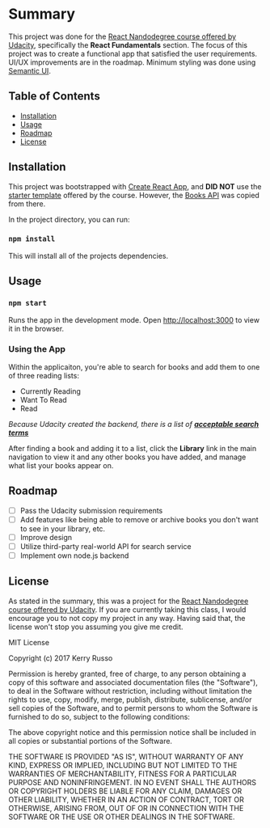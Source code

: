 # Summary
This project was done for the [React Nandodegree course offered by Udacity](https://classroom.udacity.com/nanodegrees/nd019/syllabus/core-curriculum), specifically the **React Fundamentals** section. The focus of this project was to create a functional app that satisfied the user requirements. UI/UX improvements are in the roadmap. Minimum styling was done using [Semantic UI](https://www.npmjs.com/package/semantic-ui-css).

## Table of Contents
  - [Installation](#installation)
  - [Usage](#usage)
  - [Roadmap](#roadmap)
  - [License](#license)

## Installation
This project was bootstrapped with [Create React App](https://github.com/facebookincubator/create-react-app), and **DID NOT** use the [starter template](https://github.com/udacity/reactnd-project-myreads-starter) offered by the course. However, the [Books API](https://github.com/udacity/reactnd-project-myreads-starter/blob/master/src/BooksAPI.js) was copied from there.

In the project directory, you can run:

### `npm install`
This will install all of the projects dependencies.

## Usage

### `npm start`
Runs the app in the development mode.
Open [http://localhost:3000](http://localhost:3000) to view it in the browser.

### Using the App
Within the applicaiton, you're able to search for books and add them to one of three reading lists: 
- Currently Reading
- Want To Read
- Read

_Because Udacity created the backend, there is a list of **[acceptable search terms](https://github.com/udacity/reactnd-project-myreads-starter/blob/master/SEARCH_TERMS.md)**_

After finding a book and adding it to a list, click the **Library** link in the main navigation to view it and any other books you have added, and manage what list your books appear on.

## Roadmap
- [ ] Pass the Udacity submission requirements
- [ ] Add features like being able to remove or archive books you don't want to see in your library, etc.
- [ ] Improve design
- [ ] Utilize third-party real-world API for search service
- [ ] Implement own node.js backend

## License
As stated in the summary, this was a project for the [React Nandodegree course offered by Udacity](https://classroom.udacity.com/nanodegrees/nd019/syllabus/core-curriculum). If you are currently taking this class, I would encourage you to not copy my project in any way. Having said that, the license won't stop you assuming you give me credit.

MIT License

Copyright (c) 2017 Kerry Russo

Permission is hereby granted, free of charge, to any person obtaining a copy
of this software and associated documentation files (the "Software"), to deal
in the Software without restriction, including without limitation the rights
to use, copy, modify, merge, publish, distribute, sublicense, and/or sell
copies of the Software, and to permit persons to whom the Software is
furnished to do so, subject to the following conditions:

The above copyright notice and this permission notice shall be included in all
copies or substantial portions of the Software.

THE SOFTWARE IS PROVIDED "AS IS", WITHOUT WARRANTY OF ANY KIND, EXPRESS OR
IMPLIED, INCLUDING BUT NOT LIMITED TO THE WARRANTIES OF MERCHANTABILITY,
FITNESS FOR A PARTICULAR PURPOSE AND NONINFRINGEMENT. IN NO EVENT SHALL THE
AUTHORS OR COPYRIGHT HOLDERS BE LIABLE FOR ANY CLAIM, DAMAGES OR OTHER
LIABILITY, WHETHER IN AN ACTION OF CONTRACT, TORT OR OTHERWISE, ARISING FROM,
OUT OF OR IN CONNECTION WITH THE SOFTWARE OR THE USE OR OTHER DEALINGS IN THE
SOFTWARE.